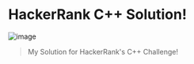 # HackerRank C++ Solution!
![image](https://media-exp2.licdn.com/media-proxy/ext?w=800&h=800&hash=Gc4jQk0vpnkg9gGjX2vznYtF7zE%3D&ora=1%2CaFBCTXdkRmpGL2lvQUFBPQ%2CxAVta5g-0R6igRgezFIv5brOq0y_9kIIRJHPB3TiRHf7roLVI2i6OYewJefn8QF5e0NC1FVwPICtL2y4TMjpf9OxY5wv3A)
>My Solution for HackerRank's C++ Challenge!
